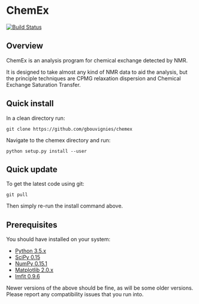 ChemEx
======

[![Build Status](https://travis-ci.org/gbouvignies/chemex.svg?branch=develop)](https://travis-ci.org/gbouvignies/chemex)


Overview
---------

ChemEx is an analysis program for chemical exchange detected by NMR.

It is designed to take almost any kind of NMR data to aid the analysis,
but the principle techniques are CPMG relaxation dispersion and Chemical
Exchange Saturation Transfer.

Quick install
-------------

In a clean directory run:

    git clone https://github.com/gbouvignies/chemex

Navigate to the chemex directory and run:

    python setup.py install --user

Quick update
------------

To get the latest code using git:

    git pull

Then simply re-run the install command above.


Prerequisites
-------------

You should have installed on your system:

  * [Python 3.5.x](https://www.python.org/downloads/)
  * [SciPy 0.15](https://www.scipy.org/install.html)
  * [NumPy 0.15.1](https://www.scipy.org/scipylib/download.html)
  * [Matplotlib 2.0.x](http://matplotlib.org/users/installing.html)
  * [lmfit 0.9.6](https://lmfit.github.io/lmfit-py/)

Newer versions of the above should be fine, as will be some older versions.
Please report any compatibility issues that you run into.

